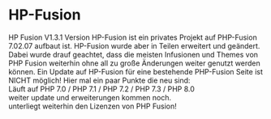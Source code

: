 # HP-Fusion
HP Fusion V1.3.1 Version  HP-Fusion ist ein privates Projekt auf PHP-Fusion 7.02.07 aufbaut ist. HP-Fusion wurde aber in Teilen erweitert und geändert. Dabei wurde drauf geachtet, dass die meisten Infusionen und Themes von PHP Fusion weiterhin ohne all zu große Änderungen weiter genutzt werden können. Ein Update auf HP-Fusion für eine bestehende PHP-Fusion Seite ist NICHT möglich!  Hier mal ein paar Punkte die neu sind:      
Läuft auf PHP 7.0 / PHP 7.1 / PHP 7.2 / PHP 7.3 / PHP 8.0     
weiter update und erweiterungen kommen noch.  
unterliegt weiterhin den Lizenzen von PHP Fusion!
